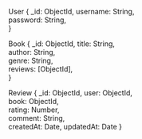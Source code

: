 User {
  _id: ObjectId,
  username: String,      
  password: String,      
}

Book {
  _id: ObjectId,
  title: String,                         
  author: String,                       
  genre: String,                         
  reviews: [ObjectId],                   
}

Review {
  _id: ObjectId,
  user: ObjectId,        
  book: ObjectId,        
  rating: Number,        
  comment: String,      
  createdAt: Date,
  updatedAt: Date
}
